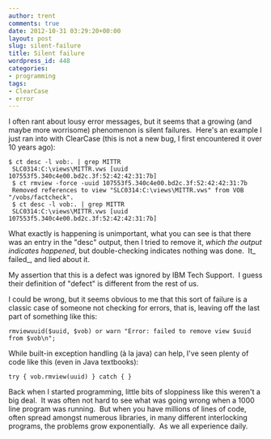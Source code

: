 ```yaml
---
author: trent
comments: true
date: 2012-10-31 03:29:20+00:00
layout: post
slug: silent-failure
title: Silent failure
wordpress_id: 448
categories:
- programming
tags:
- ClearCase
- error
---
```


I often rant about lousy error messages, but it seems that a growing (and maybe more worrisome) phenomenon is silent failures.  Here's an example I just ran into with ClearCase (this is not a new bug, I first encountered it over 10 years ago):

    
    $ ct desc -l vob:. | grep MITTR
     SLC0314:C:\views\MITTR.vws [uuid 107553f5.340c4e00.bd2c.3f:52:42:42:31:7b]
     $ ct rmview -force -uuid 107553f5.340c4e00.bd2c.3f:52:42:42:31:7b
     Removed references to view "SLC0314:C:\views\MITTR.vws" from VOB "/vobs/factcheck".
     $ ct desc -l vob:. | grep MITTR
     SLC0314:C:\views\MITTR.vws [uuid 107553f5.340c4e00.bd2c.3f:52:42:42:31:7b]


What exactly is happening is unimportant, what you can see is that there was an entry in the "desc" output, then I tried to remove it, _which the output indicates happened_, but double-checking indicates nothing was done.  It_ failed_, and lied about it.

My assertion that this is a defect was ignored by IBM Tech Support.  I guess their definition of "defect" is different from the rest of us.

I could be wrong, but it seems obvious to me that this sort of failure is a classic case of someone not checking for errors, that is, leaving off the last part of something like this:

    
    rmviewuuid($uuid, $vob) or warn "Error: failed to remove view $uuid from $vob\n";


While built-in exception handling (à la java) can help, I've seen plenty of code like this (even in Java textbooks):

    
    try { vob.rmview(uuid) } catch { }


Back when I started programming, little bits of sloppiness like this weren't a big deal.  It was often not hard to see what was going wrong when a 1000 line program was running.  But when you have millions of lines of code, often spread amongst numerous libraries, in many different interlocking programs, the problems grow exponentially.  As we all experience daily.




